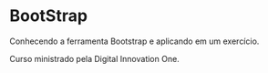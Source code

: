# BootStrap

Conhecendo a ferramenta Bootstrap e aplicando em um exercício.

Curso ministrado pela Digital Innovation One.
